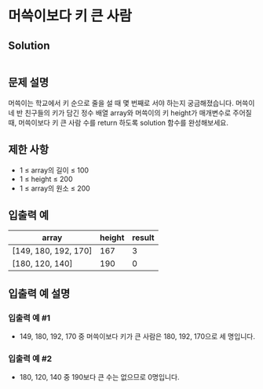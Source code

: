 # 머쓱이보다 키 큰 사람

## Solution
``` swift

```

## 문제 설명
머쓱이는 학교에서 키 순으로 줄을 설 때 몇 번째로 서야 하는지 궁금해졌습니다. 머쓱이네 반 친구들의 키가 담긴 정수 배열 array와 머쓱이의 키 height가 매개변수로 주어질 때, 머쓱이보다 키 큰 사람 수를 return 하도록 solution 함수를 완성해보세요.

## 제한 사항
- 1 ≤ array의 길이 ≤ 100
- 1 ≤ height ≤ 200
- 1 ≤ array의 원소 ≤ 200

## 입출력 예
| array                | height | result |
|----------------------|--------|--------|
| [149, 180, 192, 170] | 167    | 3      |
| [180, 120, 140]      | 190    | 0      |

## 입출력 예 설명

### 입출력 예 #1
- 149, 180, 192, 170 중 머쓱이보다 키가 큰 사람은 180, 192, 170으로 세 명입니다.

### 입출력 예 #2
- 180, 120, 140 중 190보다 큰 수는 없으므로 0명입니다.
